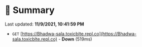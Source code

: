 # 📖 Summary
Last updated: **11/9/2021, 10:41:59 PM**

- `GET` [https://Bhadwa-sala.toxicblte.repl.co](https://Bhadwa-sala.toxicblte.repl.co) - **Down** (519ms)

